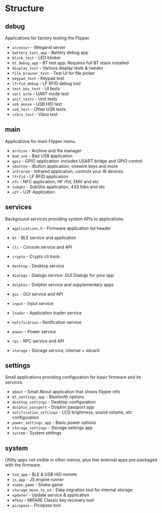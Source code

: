 # Structure

## debug 

Applications for factory testing the Flipper.

- `accessor`            - Wiegand server 
- `battery_test_app`    - Battery debug app
- `blink_test`          - LED blinker   
- `bt_debug_app`        - BT test app. Requires full BT stack installed
- `display_test`        - Various display tests & tweaks
- `file_browser_test`   - Test UI for file picker
- `keypad_test`         - Keypad test
- `lfrfid_debug`        - LF RFID debug tool
- `text_box_test`       - UI tests
- `uart_echo`           - UART mode test 
- `unit_tests`          - Unit tests
- `usb_mouse`           - USB HID test
- `usb_test`            - Other USB tests
- `vibro_test`          - Vibro test


## main

Applications for main Flipper menu.

- `archive`             - Archive and file manager 
- `bad_usb`             - Bad USB application
- `gpio`                - GPIO application: includes USART bridge and GPIO control
- `ibutton`             - iButton application, onewire keys and more
- `infrared`            - Infrared application, controls your IR devices
- `lfrfid`              - LF RFID application
- `nfc`                 - NFC application, HF rfid, EMV and etc
- `subghz`              - SubGhz application, 433 fobs and etc
- `u2f`                 - U2F Application


## services

Background services providing system APIs to applications.

- `applications.h`      - Firmware application list header

- `bt`                  - BLE service and application
- `cli`                 - Console service and API
- `crypto`              - Crypto cli tools
- `desktop`             - Desktop service
- `dialogs`             - Dialogs service: GUI Dialogs for your app
- `dolphin`             - Dolphin service and supplementary apps
- `gui`                 - GUI service and API
- `input`               - Input service
- `loader`              - Application loader service
- `notification`        - Notification service 
- `power`               - Power service
- `rpc`                 - RPC service and API
- `storage`             - Storage service, internal + sdcard


## settings

Small applications providing configuration for basic firmware and its services.

- `about`               - Small About application that shows flipper info
- `bt_settings_app`     - Bluetooth options
- `desktop_settings`    - Desktop configuration
- `dolphin_passport`    - Dolphin passport app
- `notification_settings` - LCD brightness, sound volume, etc configuration
- `power_settings_app`  - Basic power options
- `storage_settings`    - Storage settings app
- `system`              - System settings


## system

Utility apps not visible in other menus, plus few external apps pre-packaged with the firmware.

- `hid_app`             - BLE & USB HID remote
- `js_app`              - JS engine runner
- `snake_game`          - Snake game
- `storage_move_to_sd`  - Data migration tool for internal storage
- `updater`             - Update service & application
- `mfkey`               - MIFARE Classic key recovery tool
- `picopass`            - Picopass tool
